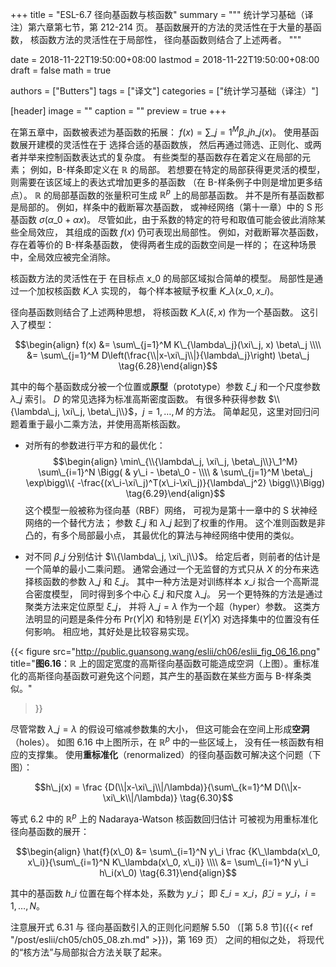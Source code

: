 +++
title = "ESL-6.7 径向基函数与核函数"
summary = """
统计学习基础（译注）第六章第七节，第 212-214 页。
基函数展开的方法的灵活性在于大量的基函数，
核函数方法的灵活性在于局部性，
径向基函数则结合了上述两者。
"""

date = 2018-11-22T19:50:00+08:00
lastmod = 2018-11-22T19:50:00+08:00
draft = false
math = true

authors = ["Butters"]
tags = ["译文"]
categories = ["统计学习基础（译注）"]

[header]
image = ""
caption = ""
preview = true
+++

在第五章中，函数被表述为基函数的拓展：
$f(x) = \sum\_{j=1}^M \beta\_j h\_j(x)$。
使用基函数展开建模的灵活性在于
选择合适的基函数族，
然后再通过筛选、正则化、或两者并举来控制函数表达式的复杂度。
有些类型的基函数存在着定义在局部的元素；
例如，B-样条即定义在 $\mathbb{R}$ 的局部。
若想要在特定的局部获得更灵活的模型，
则需要在该区域上的表达式增加更多的基函数
（在 B-样条例子中则是增加更多结点）。
$\mathbb{R}$ 的局部基函数的张量积可生成 $\mathbb{R}^p$ 上的局部基函数。
并不是所有基函数都是局部的。
例如，样条中的截断幂次基函数，
或神经网络（第十一章）中的 S 形基函数 $\sigma(\alpha\_0+\alpha x)$。
尽管如此，由于系数的特定的符号和取值可能会彼此消除某些全局效应，
其组成的函数 $f(x)$ 仍可表现出局部性。
例如，对截断幂次基函数，存在着等价的 B-样条基函数，
使得两者生成的函数空间是一样的；
在这种场景中，全局效应被完全消除。

核函数方法的灵活性在于
在目标点 $x\_0$ 的局部区域拟合简单的模型。
局部性是通过一个加权核函数 $K\_\lambda$ 实现的，
每个样本被赋予权重 $K\_\lambda(x\_0, x\_i)$。

径向基函数则结合了上述两种思想，
将核函数 $K\_\lambda(\xi, x)$ 作为一个基函数。
这引入了模型：

$$\begin{align}
f(x) &= \sum\_{j=1}^M K\_{\lambda\_j}(\xi\_j, x) \beta\_j \\\\ &=
\sum\_{j=1}^M D\left(\frac{\\|x-\xi\_j\\|}{\lambda\_j}\right) \beta\_j
\tag{6.28}\end{align}$$

其中的每个基函数成分被一个位置或**原型**（prototype）参数 $\xi\_j$
和一个尺度参数 $\lambda\_j$ 索引。
$D$ 的常见选择为标准高斯密度函数。
有很多种获得参数 $\\{\lambda\_j, \xi\_j, \beta\_j\\}$，$j=1,\dots,M$ 的方法。
简单起见，这里对回归问题着重于最小二乘方法，并使用高斯核函数。

* 对所有的参数进行平方和的最优化：
  $$\begin{align}
  \min\_{\\{\lambda\_j, \xi\_j, \beta\_j\\}\_1^M}
  \sum\_{i=1}^N \Bigg( & y\_i - \beta\_0 - \\\\ & \sum\_{j=1}^M
  \beta\_j \exp\bigg\\{
    -\frac{(x\_i-\xi\_j)^T(x\_i-\xi\_j)}{\lambda\_j^2}
  \bigg\\}\Bigg)
  \tag{6.29}\end{align}$$
  这个模型一般被称为径向基（RBF）网络，
  可视为是第十一章中的 S 状神经网络的一个替代方法；
  参数 $\xi\_j$ 和 $\lambda\_j$ 起到了权重的作用。
  这个准则函数是非凸的，有多个局部最小点，
  其最优化的算法与神经网络中使用的类似。

* 对不同 $\beta\_j$ 分别估计 $\\{\lambda\_j, \xi\_j\\}$。
  给定后者，则前者的估计是一个简单的最小二乘问题。
  通常会通过一个无监督的方式只从 $X$ 的分布来选择核函数的参数 $\lambda\_j$ 和 $\xi\_j$。
  其中一种方法是对训练样本 $x\_i$ 拟合一个高斯混合密度模型，
  同时得到多个中心 $\xi\_j$ 和尺度 $\lambda\_j$。
  另一个更特殊的方法是通过聚类方法来定位原型 $\xi\_j$，
  并将 $\lambda\_j=\lambda$ 作为一个超（hyper）参数。
  这类方法明显的问题是条件分布 $\text{Pr}(Y|X)$ 和特别是 $E(Y|X)$
  对选择集中的位置没有任何影响。
  相应地，其好处是比较容易实现。

{{< figure
  src="http://public.guansong.wang/eslii/ch06/eslii_fig_06_16.png"
  title="**图6.16**：$\mathbb{R}$ 上的固定宽度的高斯径向基函数可能造成空洞（上图）。重标准化的高斯径向基函数可避免这个问题，其产生的基函数在某些方面与 B-样条类似。"
>}}

尽管常数 $\lambda\_j=\lambda$ 的假设可缩减参数集的大小，
但这可能会在空间上形成**空洞**（holes）。
如图 6.16 中上图所示，在 $\mathbb{R}^p$ 中的一些区域上，
没有任一核函数有相应的支撑集。
使用**重标准化**（renormalized）的径向基函数可解决这个问题（下图）：

$$h\_j(x) = \frac
{D(\\|x-\xi\_j\\|/\lambda)}{\sum\_{k=1}^M D(\\|x-\xi\_k\\|/\lambda)}
\tag{6.30}$$

等式 6.2 中的 $\mathbb{R}^p$ 上的 Nadaraya-Watson 核函数回归估计
可被视为用重标准化径向基函数的展开：

$$\begin{align}
\hat{f}(x\_0) &= \sum\_{i=1}^N y\_i \frac
{K\_\lambda(x\_0, x\_i)}{\sum\_{i=1}^N K\_\lambda(x\_0, x\_i)} \\\\ &=
\sum\_{i=1}^N y\_i h\_i(x\_0)
\tag{6.31}\end{align}$$

其中的基函数 $h\_i$ 位置在每个样本处，系数为 $y\_i$；
即 $\xi\_i = x\_i$，$\hat{\beta}\_i = y\_i$，$i = 1,\dots,N$。

注意展开式 6.31 与
径向基函数引入的正则化问题解 5.50
（[第 5.8 节]({{< ref "/post/eslii/ch05/ch05_08.zh.md" >}})，第 169 页）
之间的相似之处，
将现代的“核方法”与局部拟合方法关联了起来。